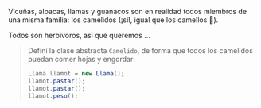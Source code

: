 Vicuñas, alpacas, llamas y guanacos son en realidad todos miembros de una misma familia: los camélidos (¡sí!, igual que los camellos :camel:). 

Todos son herbívoros, así que queremos ...


> Definí la clase abstracta `Camelido`, de forma que todos los camelidos puedan comer hojas y engordar:
> 
> ```java
> Llama llamot = new Llama();
> llamot.pastar();
> llamot.pastar();
> llamot.peso();
> ```

